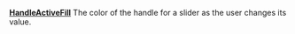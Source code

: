 [**HandleActiveFill**](properties.fill.md) The color of the handle for a slider as the user changes its value.
